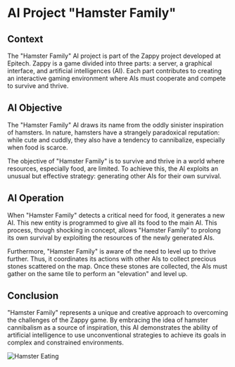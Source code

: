 # AI Project "Hamster Family"

## Context

The "Hamster Family" AI project is part of the Zappy project developed at Epitech. Zappy is a game divided into three parts: a server, a graphical interface, and artificial intelligences (AI). Each part contributes to creating an interactive gaming environment where AIs must cooperate and compete to survive and thrive.

## AI Objective

The "Hamster Family" AI draws its name from the oddly sinister inspiration of hamsters. In nature, hamsters have a strangely paradoxical reputation: while cute and cuddly, they also have a tendency to cannibalize, especially when food is scarce.

The objective of "Hamster Family" is to survive and thrive in a world where resources, especially food, are limited. To achieve this, the AI exploits an unusual but effective strategy: generating other AIs for their own survival.

## AI Operation

When "Hamster Family" detects a critical need for food, it generates a new AI. This new entity is programmed to give all its food to the main AI. This process, though shocking in concept, allows "Hamster Family" to prolong its own survival by exploiting the resources of the newly generated AIs.

Furthermore, "Hamster Family" is aware of the need to level up to thrive further. Thus, it coordinates its actions with other AIs to collect precious stones scattered on the map. Once these stones are collected, the AIs must gather on the same tile to perform an "elevation" and level up.

## Conclusion

"Hamster Family" represents a unique and creative approach to overcoming the challenges of the Zappy game. By embracing the idea of hamster cannibalism as a source of inspiration, this AI demonstrates the ability of artificial intelligence to use unconventional strategies to achieve its goals in complex and constrained environments.

![Hamster Eating](https://c.tenor.com/Pm4yE6INbZMAAAAd/tenor.gif)